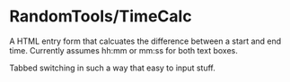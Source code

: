 # RandomTools/TimeCalc

A HTML entry form that calcuates the difference between a start and end time. Currently assumes hh:mm or mm:ss for both text boxes.

Tabbed switching in such a way that easy to input stuff.